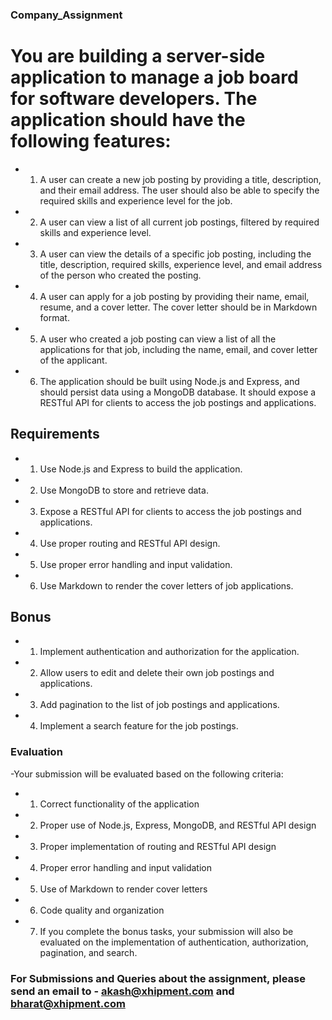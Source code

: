 ### Company_Assignment

# You are building a server-side application to manage a job board for software developers. The application should have the following features:

- 1.	A user can create a new job posting by providing a title, description, and their email address. The user should also be able to specify the required skills and experience level for the job.
- 2.	A user can view a list of all current job postings, filtered by required skills and experience level.
- 3.	A user can view the details of a specific job posting, including the title, description, required skills, experience level, and email address of the person who created the posting.
- 4.	A user can apply for a job posting by providing their name, email, resume, and a cover letter. The cover letter should be in Markdown format.
- 5.	A user who created a job posting can view a list of all the applications for that job, including the name, email, and cover letter of the applicant.
- 6.	The application should be built using Node.js and Express, and should persist data using a MongoDB database. It should expose a RESTful API for clients to access the job postings and applications.

## Requirements
- 1.	Use Node.js and Express to build the application.
- 2.	Use MongoDB to store and retrieve data.
- 3.	Expose a RESTful API for clients to access the job postings and applications.
- 4.	Use proper routing and RESTful API design.
- 5.	Use proper error handling and input validation.
- 6.	Use Markdown to render the cover letters of job applications.

## Bonus
- 1.	Implement authentication and authorization for the application.
- 2.	Allow users to edit and delete their own job postings and applications.
- 3.	Add pagination to the list of job postings and applications. 
- 4.	Implement a search feature for the job postings.

### Evaluation
-Your submission will be evaluated based on the following criteria:

- 1.	Correct functionality of the application
- 2.	Proper use of Node.js, Express, MongoDB, and RESTful API design
- 3.	Proper implementation of routing and RESTful API design
- 4.	Proper error handling and input validation
- 5.	Use of Markdown to render cover letters
- 6.	Code quality and organization
- 7.	If you complete the bonus tasks, your submission will also be evaluated on the implementation of authentication, authorization, pagination, and search.

### For Submissions and Queries about the assignment, please send an email to -  akash@xhipment.com and bharat@xhipment.com 
